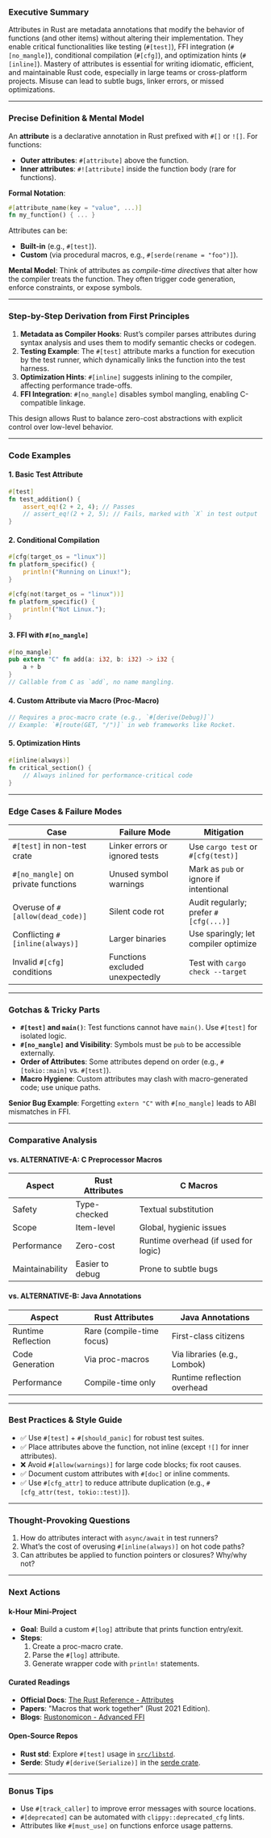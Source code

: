 ### Executive Summary
Attributes in Rust are metadata annotations that modify the behavior of functions (and other items) without altering their implementation. They enable critical functionalities like testing (`#[test]`), FFI integration (`#[no_mangle]`), conditional compilation (`#[cfg]`), and optimization hints (`#[inline]`). Mastery of attributes is essential for writing idiomatic, efficient, and maintainable Rust code, especially in large teams or cross-platform projects. Misuse can lead to subtle bugs, linker errors, or missed optimizations.

---

### Precise Definition & Mental Model
An **attribute** is a declarative annotation in Rust prefixed with `#[]` or `![]`. For functions:
- **Outer attributes**: `#[attribute]` above the function.
- **Inner attributes**: `#![attribute]` inside the function body (rare for functions).

**Formal Notation**:
```rust
#[attribute_name(key = "value", ...)]
fn my_function() { ... }
```
Attributes can be:
- **Built-in** (e.g., `#[test]`).
- **Custom** (via procedural macros, e.g., `#[serde(rename = "foo")]`).

**Mental Model**: Think of attributes as *compile-time directives* that alter how the compiler treats the function. They often trigger code generation, enforce constraints, or expose symbols.

---

### Step-by-Step Derivation from First Principles
1. **Metadata as Compiler Hooks**: Rust’s compiler parses attributes during syntax analysis and uses them to modify semantic checks or codegen.
2. **Testing Example**: The `#[test]` attribute marks a function for execution by the test runner, which dynamically links the function into the test harness.
3. **Optimization Hints**: `#[inline]` suggests inlining to the compiler, affecting performance trade-offs.
4. **FFI Integration**: `#[no_mangle]` disables symbol mangling, enabling C-compatible linkage.

This design allows Rust to balance zero-cost abstractions with explicit control over low-level behavior.

---

### Code Examples

#### 1. Basic Test Attribute
```rust
#[test]
fn test_addition() {
    assert_eq!(2 + 2, 4); // Passes
    // assert_eq!(2 + 2, 5); // Fails, marked with `X` in test output
}
```

#### 2. Conditional Compilation
```rust
#[cfg(target_os = "linux")]
fn platform_specific() {
    println!("Running on Linux!");
}

#[cfg(not(target_os = "linux"))]
fn platform_specific() {
    println!("Not Linux.");
}
```

#### 3. FFI with `#[no_mangle]`
```rust
#[no_mangle]
pub extern "C" fn add(a: i32, b: i32) -> i32 {
    a + b
}
// Callable from C as `add`, no name mangling.
```

#### 4. Custom Attribute via Macro (Proc-Macro)
```rust
// Requires a proc-macro crate (e.g., `#[derive(Debug)]`)
// Example: `#[route(GET, "/")]` in web frameworks like Rocket.
```

#### 5. Optimization Hints
```rust
#[inline(always)]
fn critical_section() {
    // Always inlined for performance-critical code
}
```

---

### Edge Cases & Failure Modes

| **Case** | **Failure Mode** | **Mitigation** |
|----------|------------------|----------------|
| `#[test]` in non-test crate | Linker errors or ignored tests | Use `cargo test` or `#[cfg(test)]` |
| `#[no_mangle]` on private functions | Unused symbol warnings | Mark as `pub` or ignore if intentional |
| Overuse of `#[allow(dead_code)]` | Silent code rot | Audit regularly; prefer `#[cfg(...)]` |
| Conflicting `#[inline(always)]` | Larger binaries | Use sparingly; let compiler optimize |
| Invalid `#[cfg]` conditions | Functions excluded unexpectedly | Test with `cargo check --target` |

---

### Gotchas & Tricky Parts
- **`#[test]` and `main()`**: Test functions cannot have `main()`. Use `#[test]` for isolated logic.
- **`#[no_mangle]` and Visibility**: Symbols must be `pub` to be accessible externally.
- **Order of Attributes**: Some attributes depend on order (e.g., `#[tokio::main]` vs. `#[test]`).
- **Macro Hygiene**: Custom attributes may clash with macro-generated code; use unique paths.

**Senior Bug Example**: Forgetting `extern "C"` with `#[no_mangle]` leads to ABI mismatches in FFI.

---

### Comparative Analysis

#### vs. ALTERNATIVE-A: C Preprocessor Macros
| **Aspect** | **Rust Attributes** | **C Macros** |
|------------|---------------------|--------------|
| Safety     | Type-checked        | Textual substitution |
| Scope      | Item-level          | Global, hygienic issues |
| Performance | Zero-cost          | Runtime overhead (if used for logic) |
| Maintainability | Easier to debug | Prone to subtle bugs |

#### vs. ALTERNATIVE-B: Java Annotations
| **Aspect** | **Rust Attributes** | **Java Annotations** |
|------------|---------------------|----------------------|
| Runtime Reflection | Rare (compile-time focus) | First-class citizens |
| Code Generation | Via proc-macros | Via libraries (e.g., Lombok) |
| Performance | Compile-time only | Runtime reflection overhead |

---

### Best Practices & Style Guide
- ✅ Use `#[test]` + `#[should_panic]` for robust test suites.
- ✅ Place attributes above the function, not inline (except `![]` for inner attributes).
- ❌ Avoid `#[allow(warnings)]` for large code blocks; fix root causes.
- ✅ Document custom attributes with `#[doc]` or inline comments.
- ✅ Use `#[cfg_attr]` to reduce attribute duplication (e.g., `#[cfg_attr(test, tokio::test)]`).

---

### Thought-Provoking Questions
1. How do attributes interact with `async/await` in test runners?
2. What’s the cost of overusing `#[inline(always)]` on hot code paths?
3. Can attributes be applied to function pointers or closures? Why/why not?

---

### Next Actions

#### k-Hour Mini-Project
- **Goal**: Build a custom `#[log]` attribute that prints function entry/exit.
- **Steps**:
  1. Create a proc-macro crate.
  2. Parse the `#[log]` attribute.
  3. Generate wrapper code with `println!` statements.

#### Curated Readings
- **Official Docs**: [The Rust Reference - Attributes](https://doc.rust-lang.org/reference/attributes.html)
- **Papers**: "Macros that work together" (Rust 2021 Edition).
- **Blogs**: [Rustonomicon - Advanced FFI](https://doc.rust-lang.org/nomicon/ffi.html)

#### Open-Source Repos
- **Rust std**: Explore `#[test]` usage in [`src/libstd`](https://github.com/rust-lang/rust/tree/master/src/libstd).
- **Serde**: Study `#[derive(Serialize)]` in the [serde crate](https://github.com/serde-rs/serde).

---

### Bonus Tips
- Use `#[track_caller]` to improve error messages with source locations.
- `#[deprecated]` can be automated with `clippy::deprecated_cfg` lints.
- Attributes like `#[must_use]` on functions enforce usage patterns.